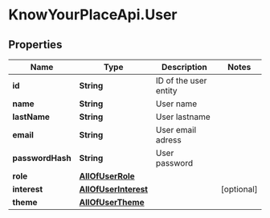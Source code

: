 # KnowYourPlaceApi.User

## Properties

| Name             | Type                                          | Description           | Notes      |
| ---------------- | --------------------------------------------- | --------------------- | ---------- |
| **id**           | **String**                                    | ID of the user entity |
| **name**         | **String**                                    | User name             |
| **lastName**     | **String**                                    | User lastname         |
| **email**        | **String**                                    | User email adress     |
| **passwordHash** | **String**                                    | User password         |
| **role**         | [**AllOfUserRole**](AllOfUserRole.md)         |                       |
| **interest**     | [**AllOfUserInterest**](AllOfUserInterest.md) |                       | [optional] |
| **theme**        | [**AllOfUserTheme**](AllOfUserTheme.md)       |                       |
